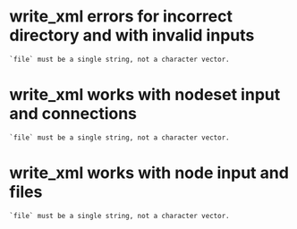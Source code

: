 # write_xml errors for incorrect directory and with invalid inputs

    `file` must be a single string, not a character vector.

# write_xml works with nodeset input and connections

    `file` must be a single string, not a character vector.

# write_xml works with node input and files

    `file` must be a single string, not a character vector.

